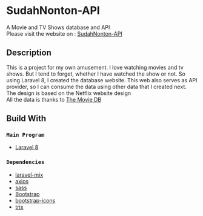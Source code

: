 
# SudahNonton-API

A Movie and TV Shows database and API \
Please visit the website on : [SudahNonton-API](https://sudahnonton.000webhostapp.com/)

## Description
This is a project for my own amusement. I love watching movies and tv shows. But I tend to forget, whether I have watched the show or not. So using Laravel 8, I created the database website. This web also serves as API provider, so I can consume the data using other data that I created next. The design is based on the Netflix website design\
All the data is thanks to [The Movie DB](https://developers.themoviedb.org/3/getting-started/introduction)

## Build With

### `Main Program`

* [Laravel 8](https://laravel.com/)

### `Dependencies`

* [laravel-mix](https://laravel-mix.com/)
* [axios](https://axios-http.com/docs/intro)
* [sass](https://sass-lang.com/)
* [Bootstrap](https://getbootstrap.com/)
* [bootstrap-icons](https://icons.getbootstrap.com/)
* [trix](https://trix-editor.org/)
